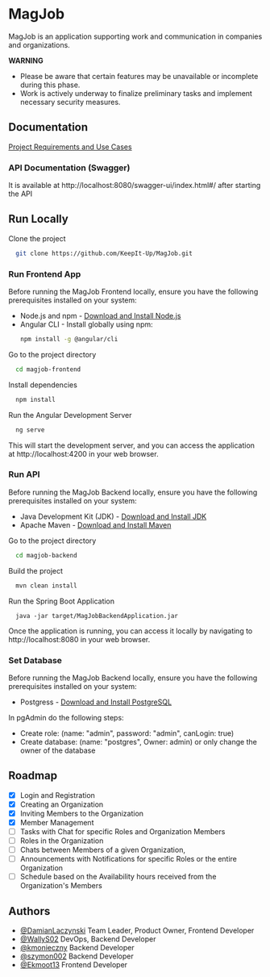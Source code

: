 # MagJob

MagJob is an application supporting work and communication in companies and organizations.

**WARNING**  
- Please be aware that certain features may be unavailable or incomplete during this phase.
- Work is actively underway to finalize preliminary tasks and implement necessary security measures.
## Documentation

[Project Requirements and Use Cases](https://docs.google.com/document/d/16KAi7zJVni5puUcCnkQ6iIyY0P7fxuUKd_5zU1fNr8k/edit?usp=sharing)

### API Documentation (Swagger)

It is available at http://localhost:8080/swagger-ui/index.html#/ after starting the API
## Run Locally
Clone the project

```bash
  git clone https://github.com/KeepIt-Up/MagJob.git
```

### Run Frontend App
Before running the MagJob Frontend locally, ensure you have the following prerequisites installed on your system:
- Node.js and npm - [Download and Install Node.js](https://nodejs.org/)
- Angular CLI - Install globally using npm:
  ```bash
  npm install -g @angular/cli
  ```
Go to the project directory

```bash
  cd magjob-frontend
```
Install dependencies

```bash
  npm install
```
Run the Angular Development Server
```bash
  ng serve
```
This will start the development server, and you can access the application at http://localhost:4200 in your web browser.

### Run API
Before running the MagJob Backend locally, ensure you have the following prerequisites installed on your system:
- Java Development Kit (JDK) - [Download and Install JDK](https://www.oracle.com/java/technologies/javase-downloads.html)
- Apache Maven - [Download and Install Maven](https://maven.apache.org/download.cgi)

Go to the project directory

```bash
  cd magjob-backend
```
Build the project
```bash
  mvn clean install
```
Run the Spring Boot Application
```
  java -jar target/MagJobBackendApplication.jar
```
Once the application is running, you can access it locally by navigating to http://localhost:8080 in your web browser.

### Set Database
Before running the MagJob Backend locally, ensure you have the following prerequisites installed on your system:
- Postgress - [Download and Install PostgreSQL](https://www.postgresql.org/download/)

In pgAdmin do the following steps:
- Create role: (name: "admin", password: "admin", canLogin: true)
- Create database: (name: "postgres", Owner: admin) 
    or only change the owner of the database

## Roadmap

- [x]   Login and Registration
- [x]   Creating an Organization
- [x]   Inviting Members to the Organization
- [x]   Member Management
- [ ]   Tasks with Chat for specific Roles and Organization Members
- [ ]   Roles in the Organization
- [ ]   Chats between Members of a given Organization,
- [ ]   Announcements with Notifications for specific Roles or the entire Organization
- [ ]   Schedule based on the Availability hours received from the Organization's Members
## Authors

- [@DamianLaczynski](https://github.com/DamianLaczynski) Team Leader, Product Owner, Frontend Developer
- [@WallyS02](https://github.com/WallyS02) DevOps, Backend Developer
- [@kmonieczny](https://github.com/kmonieczny) Backend Developer
- [@szymon002](https://github.com/szymon002) Backend Developer
- [@Ekmoot13](https://github.com/Ekmoot13) Frontend Developer